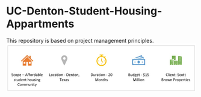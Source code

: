 # UC-Denton-Student-Housing-Appartments
This repository is based on project management principles.
![Image](https://github.com/RakeshsarmaKarra/UC-Denton-Student-Housing-Appartments/blob/main/Project%20Management%20MSET%205050%20-%20Image.jpg)
